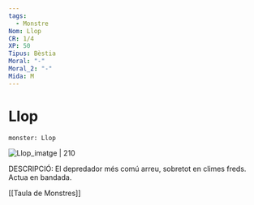 ```yaml
---
tags:
  - Monstre
Nom: Llop
CR: 1/4
XP: 50
Tipus: Bèstia
Moral: "-"
Moral_2: "-"
Mida: M
---
```

# Llop

```statblock
monster: Llop
```

![Llop_imatge | 210](https://i.pinimg.com/564x/03/5c/03/035c0395f48db185b97f7d3ba5ac7c59.jpg)

DESCRIPCIÓ: 
El depredador més comú arreu, sobretot en climes freds. Actua en bandada.

[[Taula de Monstres]]
